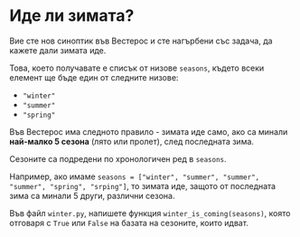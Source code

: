 # Иде ли зимата?

Вие сте нов синоптик във Вестерос и сте нагърбени със задача, да кажете дали зимата иде.

Това, което получавате е списък от низове `seasons`, където всеки елемент ще бъде един от следните низове:

* `"winter"`
* `"summer"`
* `"spring"`

Във Вестерос има следното правило - зимата иде само, ако са минали **най-малко 5 сезона** (лято или пролет), след последната зима.

Сезоните са подредени по хронологичен ред в `seasons`.

Например, ако имаме `seasons = ["winter", "summer", "summer", "summer", "spring", "srping"]`, то зимата иде, защото от последната зима са минали 5 други, различни сезона.

Във файл `winter.py`, напишете функция `winter_is_coming(seasons)`, която отговаря с `True` или `False` на базата на сезоните, които идват.
